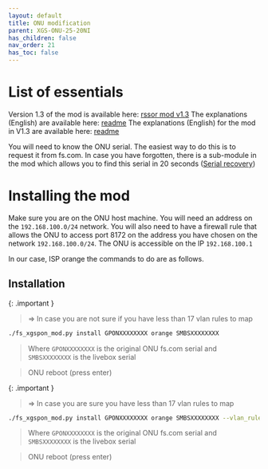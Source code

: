 ```yaml
---
layout: default 
title: ONU modification
parent: XGS-ONU-25-20NI
has_children: false
nav_order: 21
has_toc: false
---
```


# List of essentials

Version 1.3 of the mod is available here: [rssor mod v1.3](https://github.com/rssor/fs_xgspon_mod/releases/download/v1.3/fs_xgspon_mod_release.tgz)
The explanations (English) are available here: [readme](https://github.com/rssor/fs_xgspon_mod/tree/test_bruteforce_and_orange_support)
The explanations (English) for the mod in V1.3 are available here: [readme](https://github.com/rssor/fs_xgspon_mod)

You will need to know the ONU serial. The easiest way to do this is to request it from fs.com.
In case you have forgotten, there is a sub-module in the mod which allows you to find this serial in 20 seconds ([Serial recovery](https://akhamar.github.io/orange-xgs-pon/20_fs_onu/25_serial_recovery.html))

# Installing the mod

Make sure you are on the ONU host machine. You will need an address on the `192.168.100.0/24` network. You will also need to have a firewall rule that allows the ONU to access port 8172 on the address you have chosen on the network `192.168.100.0/24`.
The ONU is accessible on the IP `192.168.100.1`

In our case, ISP orange the commands to do are as follows.


## Installation

{: .important }
> => In case you are not sure if you have less than 17 vlan rules to map

```bash
./fs_xgspon_mod.py install GPONXXXXXXXX orange SMBSXXXXXXXX
```
> Where `GPONXXXXXXXX` is the original ONU fs.com serial and `SMBSXXXXXXXX` is the livebox serial

> ONU reboot (press enter)

{: .important }
> => In case you are sure you have less than 17 vlan rules to map

```bash
./fs_xgspon_mod.py install GPONXXXXXXXX orange SMBSXXXXXXXX --vlan_rules ""
```
> Where `GPONXXXXXXXX` is the original ONU fs.com serial and `SMBSXXXXXXXX` is the livebox serial

> ONU reboot (press enter)
